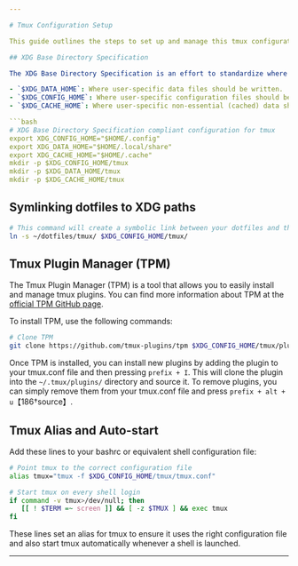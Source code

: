 ```yaml
---

# Tmux Configuration Setup

This guide outlines the steps to set up and manage this tmux configuration following the [XDG Base Directory Specification](https://specifications.freedesktop.org/basedir-spec/basedir-spec-latest.html).

## XDG Base Directory Specification

The XDG Base Directory Specification is an effort to standardize where applications save user-specific files to keep home directories clean and organized. It defines several environment variables:

- `$XDG_DATA_HOME`: Where user-specific data files should be written.
- `$XDG_CONFIG_HOME`: Where user-specific configuration files should be written.
- `$XDG_CACHE_HOME`: Where user-specific non-essential (cached) data should be written.

```bash
# XDG Base Directory Specification compliant configuration for tmux
export XDG_CONFIG_HOME="$HOME/.config"
export XDG_DATA_HOME="$HOME/.local/share"
export XDG_CACHE_HOME="$HOME/.cache"
mkdir -p $XDG_CONFIG_HOME/tmux
mkdir -p $XDG_DATA_HOME/tmux
mkdir -p $XDG_CACHE_HOME/tmux
```

## Symlinking dotfiles to XDG paths

```bash
# This command will create a symbolic link between your dotfiles and the appropriate XDG directory
ln -s ~/dotfiles/tmux/ $XDG_CONFIG_HOME/tmux/
```

## Tmux Plugin Manager (TPM)

The Tmux Plugin Manager (TPM) is a tool that allows you to easily install and manage tmux plugins. You can find more information about TPM at the [official TPM GitHub page](https://github.com/tmux-plugins/tpm).

To install TPM, use the following commands:

```bash
# Clone TPM
git clone https://github.com/tmux-plugins/tpm $XDG_CONFIG_HOME/tmux/plugins/tpm
```

Once TPM is installed, you can install new plugins by adding the plugin to your tmux.conf file and then pressing `prefix + I`. This will clone the plugin into the `~/.tmux/plugins/` directory and source it. To remove plugins, you can simply remove them from your tmux.conf file and press `prefix + alt + u`【186†source】.

## Tmux Alias and Auto-start

Add these lines to your bashrc or equivalent shell configuration file:

```bash
# Point tmux to the correct configuration file
alias tmux="tmux -f $XDG_CONFIG_HOME/tmux/tmux.conf"

# Start tmux on every shell login
if command -v tmux>/dev/null; then
   [[ ! $TERM =~ screen ]] && [ -z $TMUX ] && exec tmux
fi
```

These lines set an alias for tmux to ensure it uses the right configuration file and also start tmux automatically whenever a shell is launched.

---
```

